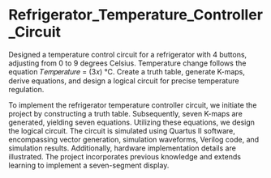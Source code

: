# Refrigerator_Temperature_Controller_Circuit
Designed a temperature control circuit for a refrigerator with 4 buttons, adjusting from 0 to 9 degrees Celsius. Temperature change follows the equation 𝑇𝑒𝑚𝑝𝑒𝑟𝑎𝑡𝑢𝑟𝑒 = (3𝑥) ℃. Create a truth table, generate K-maps, derive equations, and design a logical circuit for precise temperature regulation.

To implement the refrigerator temperature controller circuit, we initiate the project by constructing a truth table. Subsequently, seven K-maps are generated, yielding seven equations. Utilizing these equations, we design the logical circuit. The circuit is simulated using Quartus II software, encompassing vector generation, simulation waveforms, Verilog code, and simulation results. Additionally, hardware implementation details are illustrated. The project incorporates previous knowledge and extends learning to implement a seven-segment display. 
